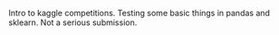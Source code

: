 Intro to kaggle competitions. Testing some basic things in pandas and sklearn. Not a serious submission.
